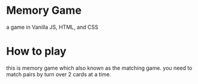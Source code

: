 # Memory Game

a game in Vanilla JS, HTML, and CSS

# How to play

this is memory game which also known as the matching game. you need to match pairs by turn over 2 cards at a time.

